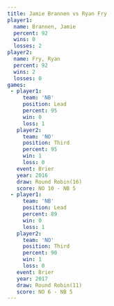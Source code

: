 ```yaml
---
title: Jamie Brannen vs Ryan Fry
player1:              
  name: Brannen, Jamie
  percent: 92         
  wins: 0             
  losses: 2           
player2:              
  name: Fry, Ryan     
  percent: 92         
  wins: 2             
  losses: 0           
games:
 - player1:        
     team: 'NB'    
     position: Lead
     percent: 95   
     win: 0        
     loss: 1       
   player2:         
     team: 'NO'     
     position: Third
     percent: 95    
     win: 1         
     loss: 0        
   event: Brier         
   year: 2016           
   draw: Round Robin(16)
   score: NO 10 - NB 5  
 - player1:        
     team: 'NB'    
     position: Lead
     percent: 89   
     win: 0        
     loss: 1       
   player2:         
     team: 'NO'     
     position: Third
     percent: 90    
     win: 1         
     loss: 0        
   event: Brier         
   year: 2017           
   draw: Round Robin(11)
   score: NO 6 - NB 5   
---
```


